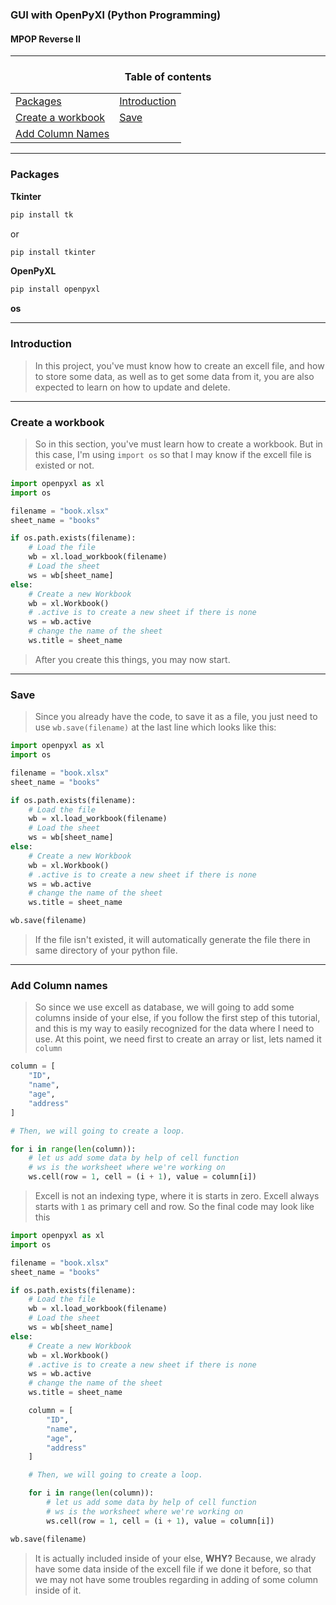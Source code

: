 ### GUI with OpenPyXl (Python Programming)
#### MPOP Reverse II
---
<h3 align='center'>Table of contents</h3>

| | |
| --- | --- |
| [Packages](#packs) | [Introduction](#introduction) |
| [Create a workbook](#create-workbook) | [Save](#save) |
| [Add Column Names](#add-columns)

---
<h3 id="packs">Packages</h3>

**Tkinter**
```Bash
pip install tk
```
or
```Bash
pip install tkinter
```

**OpenPyXL**
```Bash
pip install openpyxl
```

**os**

---
<h3 id="introduction">Introduction</h3>

> In this project, you've must know how to create an excell file, and how to store some data, as well as to get some data from it, you are also expected to learn on how to update and delete.

---
<h3 id="create-workbook">Create a workbook</h3>

> So in this section, you've must learn how to create a workbook. But in this case, I'm using `import os` so that I may know if the excell file is existed or not.
```Python
import openpyxl as xl
import os

filename = "book.xlsx"
sheet_name = "books"

if os.path.exists(filename):
	# Load the file
	wb = xl.load_workbook(filename)
	# Load the sheet
	ws = wb[sheet_name]
else:
	# Create a new Workbook
	wb = xl.Workbook()
	# .active is to create a new sheet if there is none
	ws = wb.active
	# change the name of the sheet
	ws.title = sheet_name
```

> After you create this things, you may now start.

---
<h3 id="save">Save</h3>

> Since you already have the code, to save it as a file, you just need to use `wb.save(filename)` at the last line which looks like this:

```Python
import openpyxl as xl
import os

filename = "book.xlsx"
sheet_name = "books"

if os.path.exists(filename):
	# Load the file
	wb = xl.load_workbook(filename)
	# Load the sheet
	ws = wb[sheet_name]
else:
	# Create a new Workbook
	wb = xl.Workbook()
	# .active is to create a new sheet if there is none
	ws = wb.active
	# change the name of the sheet
	ws.title = sheet_name

wb.save(filename)
```

> If the file isn't existed, it will automatically generate the file there in same directory of your python file.

---
<h3 id="add-columns">Add Column names</h3>

> So since we use excell as database, we will going to add some columns inside of your else, if you follow the first step of this tutorial, and this is my way to easily recognized for the data where I need to use. At this point, we need first to create an array or list, lets named it `column`

```Python
column = [
	"ID",
	"name",
	"age",
	"address"
]

# Then, we will going to create a loop.

for i in range(len(column)):
	# let us add some data by help of cell function
	# ws is the worksheet where we're working on
	ws.cell(row = 1, cell = (i + 1), value = column[i])

```

> Excell is not an indexing type, where it is starts in zero. Excell always starts with `1` as primary cell and row. So the final code may look like this

```Python
import openpyxl as xl
import os

filename = "book.xlsx"
sheet_name = "books"

if os.path.exists(filename):
	# Load the file
	wb = xl.load_workbook(filename)
	# Load the sheet
	ws = wb[sheet_name]
else:
	# Create a new Workbook
	wb = xl.Workbook()
	# .active is to create a new sheet if there is none
	ws = wb.active
	# change the name of the sheet
	ws.title = sheet_name

	column = [
		"ID",
		"name",
		"age",
		"address"
	]

	# Then, we will going to create a loop.

	for i in range(len(column)):
		# let us add some data by help of cell function
		# ws is the worksheet where we're working on
		ws.cell(row = 1, cell = (i + 1), value = column[i])

wb.save(filename)
```

> It is actually included inside of your else, **WHY?** Because, we alrady have some data inside of the excell file if we done it before, so that we may not have some troubles regarding in adding of some column inside of it.